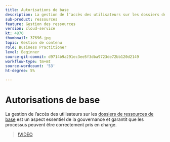 ```yaml
---
title: Autorisations de base
description: La gestion de l’accès des utilisateurs sur les dossiers de ressources de base est un aspect essentiel de la gouvernance et garantit que les processus peuvent être correctement pris en charge.
sub-product: ressources
feature: Gestion des ressources
version: cloud-service
kt: 4870
thumbnail: 37696.jpg
topic: Gestion de contenu
role: Business Practitioner
level: Beginner
source-git-commit: d9714b9a291ec3ee5f3dba9723de72bb120d2149
workflow-type: tm+mt
source-wordcount: '53'
ht-degree: 5%

---
```



# Autorisations de base

La gestion de l’accès des utilisateurs sur les [dossiers de ressources de base](./baseline-folders.md) est un aspect essentiel de la gouvernance et garantit que les processus peuvent être correctement pris en charge.

>[!VIDEO](https://video.tv.adobe.com/v/37696/?quality=12&learn=on&hidetitle=true)
